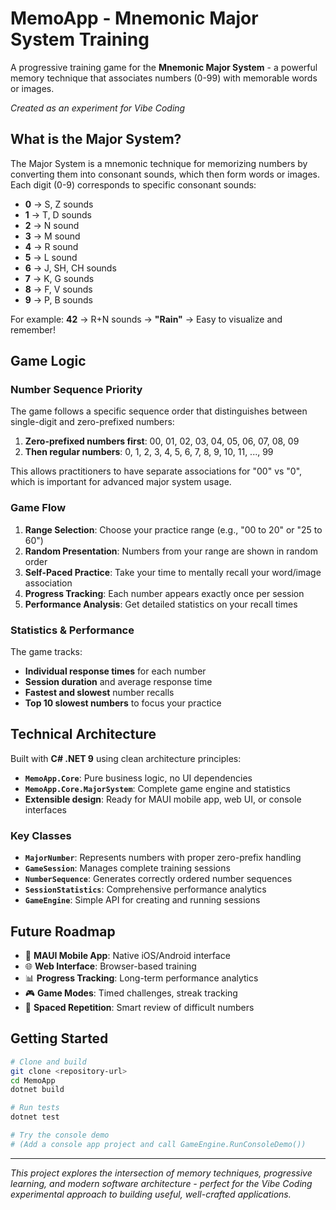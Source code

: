 # MemoApp - Mnemonic Major System Training

A progressive training game for the **Mnemonic Major System** - a powerful memory technique that associates numbers (0-99) with memorable words or images.

*Created as an experiment for Vibe Coding*

## What is the Major System?

The Major System is a mnemonic technique for memorizing numbers by converting them into consonant sounds, which then form words or images. Each digit (0-9) corresponds to specific consonant sounds:

- **0** → S, Z sounds
- **1** → T, D sounds  
- **2** → N sound
- **3** → M sound
- **4** → R sound
- **5** → L sound
- **6** → J, SH, CH sounds
- **7** → K, G sounds
- **8** → F, V sounds
- **9** → P, B sounds

For example: **42** → R+N sounds → **"Rain"** → Easy to visualize and remember!

## Game Logic

### Number Sequence Priority
The game follows a specific sequence order that distinguishes between single-digit and zero-prefixed numbers:

1. **Zero-prefixed numbers first**: 00, 01, 02, 03, 04, 05, 06, 07, 08, 09
2. **Then regular numbers**: 0, 1, 2, 3, 4, 5, 6, 7, 8, 9, 10, 11, ..., 99

This allows practitioners to have separate associations for "00" vs "0", which is important for advanced major system usage.

### Game Flow

1. **Range Selection**: Choose your practice range (e.g., "00 to 20" or "25 to 60")
2. **Random Presentation**: Numbers from your range are shown in random order
3. **Self-Paced Practice**: Take your time to mentally recall your word/image association
4. **Progress Tracking**: Each number appears exactly once per session
5. **Performance Analysis**: Get detailed statistics on your recall times

### Statistics & Performance

The game tracks:
- **Individual response times** for each number
- **Session duration** and average response time
- **Fastest and slowest** number recalls
- **Top 10 slowest numbers** to focus your practice

## Technical Architecture

Built with **C# .NET 9** using clean architecture principles:

- **`MemoApp.Core`**: Pure business logic, no UI dependencies
- **`MemoApp.Core.MajorSystem`**: Complete game engine and statistics
- **Extensible design**: Ready for MAUI mobile app, web UI, or console interfaces

### Key Classes

- **`MajorNumber`**: Represents numbers with proper zero-prefix handling
- **`GameSession`**: Manages complete training sessions
- **`NumberSequence`**: Generates correctly ordered number sequences  
- **`SessionStatistics`**: Comprehensive performance analytics
- **`GameEngine`**: Simple API for creating and running sessions

## Future Roadmap

- 🎯 **MAUI Mobile App**: Native iOS/Android interface
- 🌐 **Web Interface**: Browser-based training
- 📊 **Progress Tracking**: Long-term performance analytics
- 🎮 **Game Modes**: Timed challenges, streak tracking
- 📱 **Spaced Repetition**: Smart review of difficult numbers

## Getting Started

```bash
# Clone and build
git clone <repository-url>
cd MemoApp
dotnet build

# Run tests
dotnet test

# Try the console demo
# (Add a console app project and call GameEngine.RunConsoleDemo())
```

---

*This project explores the intersection of memory techniques, progressive learning, and modern software architecture - perfect for the Vibe Coding experimental approach to building useful, well-crafted applications.*